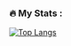 ### :fire: My Stats :
  [![Top Langs](https://github-readme-stats.vercel.app/api/top-langs/?username=GoogeTan&layout=compact&theme=vision-friendly-dark)](https://github.com/anuraghazra/github-readme-stats)



